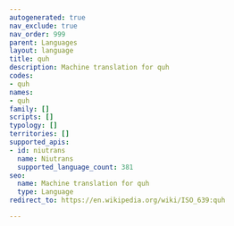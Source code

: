```yaml
---
autogenerated: true
nav_exclude: true
nav_order: 999
parent: Languages
layout: language
title: quh
description: Machine translation for quh
codes:
- quh
names:
- quh
family: []
scripts: []
typology: []
territories: []
supported_apis:
- id: niutrans
  name: Niutrans
  supported_language_count: 381
seo:
  name: Machine translation for quh
  type: Language
redirect_to: https://en.wikipedia.org/wiki/ISO_639:quh

---
```


